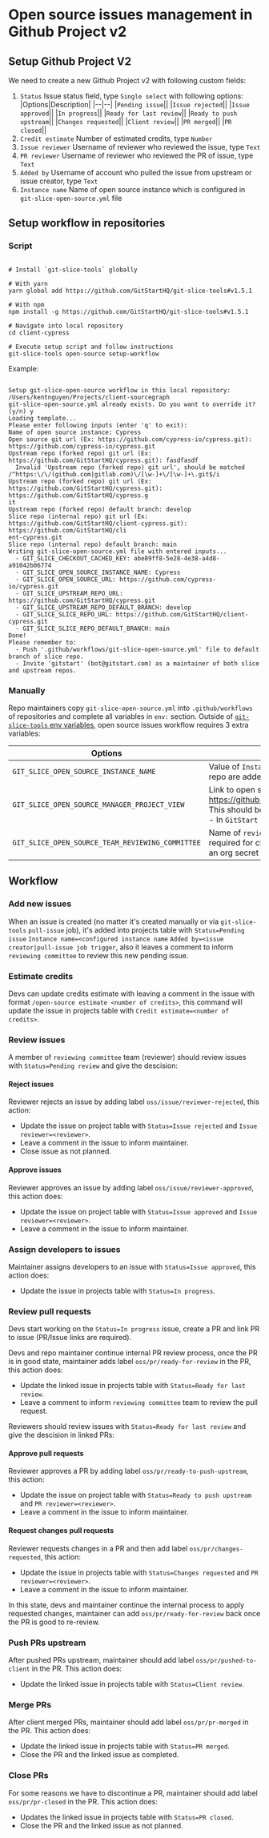 # Open source issues management in Github Project v2

## Setup Github Project V2

We need to create a new Github Project v2 with following custom fields:

1. `Status`
   Issue status field, type `Single select` with following options:
   |Options|Description|
   |--|--|
   |`Pending issue`||
   |`Issue rejected`||
   |`Issue approved`||
   |`In progress`||
   |`Ready for last review`||
   |`Ready to push upstream`||
   |`Changes requested`||
   |`Client review`||
   |`PR merged`||
   |`PR closed`||
1. `Credit estimate`
   Number of estimated credits, type `Number`
1. `Issue reviewer`
   Username of reviewer who reviewed the issue, type `Text`
1. `PR reviewer`
   Username of reviewer who reviewed the PR of issue, type `Text`
1. `Added by`
   Username of account who pulled the issue from upstream or issue creator, type `Text`
1. `Instance name`
   Name of open source instance which is configured in `git-slice-open-source.yml` file

## Setup workflow in repositories

### Script

```shell

# Install `git-slice-tools` globally

# With yarn
yarn global add https://github.com/GitStartHQ/git-slice-tools#v1.5.1

# With npm
npm install -g https://github.com/GitStartHQ/git-slice-tools#v1.5.1

# Navigate into local repository
cd client-cypress

# Execute setup script and follow instructions
git-slice-tools open-source setup-workflow

```

Example:

```shell

Setup git-slice-open-source workflow in this local repository: /Users/kentnguyen/Projects/client-sourcegraph
git-slice-open-source.yml already exists. Do you want to override it? (y/n) y
Loading template...
Please enter following inputs (enter 'q' to exit):
Name of open source instance: Cypress
Open source git url (Ex: https://github.com/cypress-io/cypress.git): https://github.com/cypress-io/cypress.git
Upstream repo (forked repo) git url (Ex: https://github.com/GitStartHQ/cypress.git): fasdfasdf
  Invalid 'Upstream repo (forked repo) git url', should be matched /^https:\/\/(github.com|gitlab.com)\/[\w-]+\/[\w-]+\.git$/i
Upstream repo (forked repo) git url (Ex: https://github.com/GitStartHQ/cypress.git): https://github.com/GitStartHQ/cypress.g
it
Upstream repo (forked repo) default branch: develop
Slice repo (internal repo) git url (Ex: https://github.com/GitStartHQ/client-cypress.git): https://github.com/GitStartHQ/cli
ent-cypress.git
Slice repo (internal repo) default branch: main
Writing git-slice-open-source.yml file with entered inputs...
  - GIT_SLICE_CHECKOUT_CACHED_KEY: abe89ff8-5e28-4e38-a4d8-a91042b06774
  - GIT_SLICE_OPEN_SOURCE_INSTANCE_NAME: Cypress
  - GIT_SLICE_OPEN_SOURCE_URL: https://github.com/cypress-io/cypress.git
  - GIT_SLICE_UPSTREAM_REPO_URL: https://github.com/GitStartHQ/cypress.git
  - GIT_SLICE_UPSTREAM_REPO_DEFAULT_BRANCH: develop
  - GIT_SLICE_SLICE_REPO_URL: https://github.com/GitStartHQ/client-cypress.git
  - GIT_SLICE_SLICE_REPO_DEFAULT_BRANCH: main
Done!
Please remember to:
  - Push '.github/workflows/git-slice-open-source.yml' file to default branch of slice repo.
  - Invite 'gitstart' (bot@gitstart.com) as a maintainer of both slice and upstream repos.

```

### Manually

Repo maintainers copy `git-slice-open-source.yml` into `.github/workflows` of repositories and complete all variables in `env:` section. Outside of [`git-slice-tools` env variables](../README.md#environment-variables), open source issues workflow requires 3 extra variables:

| Options                                          | Description                                                                                                                                                                             |
| ------------------------------------------------ | --------------------------------------------------------------------------------------------------------------------------------------------------------------------------------------- |
| `GIT_SLICE_OPEN_SOURCE_INSTANCE_NAME`            | Value of `Instance name` field when issues from this repo are added into project                                                                                                        |
| `GIT_SLICE_OPEN_SOURCE_MANAGER_PROJECT_VIEW`     | Link to open source project. Ex: https://github.com/orgs/GitStartHQ/projects/5/views/1. This should be the same for all open source instances - In `GitStart` uses an org secret for it |
| `GIT_SLICE_OPEN_SOURCE_TEAM_REVIEWING_COMMITTEE` | Name of `reviewing committee` Github team, it's required for checking permissions - In `GitStart` uses an org secret for it                                                             |

## Workflow

### Add new issues

When an issue is created (no matter it's created manually or via `git-slice-tools` `pull-issue` job), it's added into projects table with `Status=Pending issue` `Instance name=<configured instance name` `Added by=<issue creator|pull-issue job trigger`, also it leaves a comment to inform `reviewing committee` to review this new pending issue.

### Estimate credits

Devs can update credits estimate with leaving a comment in the issue with format `/open-source estimate <number of credits>`, this command will update the issue in projects table with `Credit estimate=<number of credits>`.

### Review issues

A member of `reviewing committee` team (reviewer) should review issues with `Status=Pending review` and give the descision:

#### Reject issues

Reviewer rejects an issue by adding label `oss/issue/reviewer-rejected`, this action:

- Update the issue on project table with `Status=Issue rejected` and `Issue reviewer=<reviewer>`.
- Leave a comment in the issue to inform maintainer.
- Close issue as not planned.

#### Approve issues

Reviewer approves an issue by adding label `oss/issue/reviewer-approved`, this action does:

- Update the issue on project table with `Status=Issue approved` and `Issue reviewer=<reviewer>`.
- Leave a comment in the issue to inform maintainer.

### Assign developers to issues

Maintainer assigns developers to an issue with `Status=Issue approved`, this action does:

- Update the issue in projects table with `Status=In progress`.

### Review pull requests

Devs start working on the `Status=In progress` issue, create a PR and link PR to issue (PR/Issue links are required).

Devs and repo maintainer continue internal PR review process, once the PR is in good state, maintainer adds label `oss/pr/ready-for-review` in the PR, this action does:

- Update the linked issue in projects table with `Status=Ready for last review`.
- Leave a comment to inform `reviewing committee` team to review the pull request.

Reviewers should review issues with `Status=Ready for last review` and give the descision in linked PRs:

#### Approve pull requests

Reviewer approves a PR by adding label `oss/pr/ready-to-push-upstream`, this action:

- Update the issue on project table with `Status=Ready to push upstream` and `PR reviewer=<reviewer>`.
- Leave a comment in the issue to inform maintainer.

#### Request changes pull requests

Reviewer requests changes in a PR and then add label `oss/pr/changes-requested`, this action:

- Update the issue in projects table with `Status=Changes requested` and `PR reviewer=<reviewer>`.
- Leave a comment in the issue to inform maintainer.

In this state, devs and maintainer continue the internal process to apply requested changes, maintainer can add `oss/pr/ready-for-review` back once the PR is good to re-review.

### Push PRs upstream

After pushed PRs upstream, maintainer should add label `oss/pr/pushed-to-client` in the PR. This action does:

- Update the linked issue in projects table with `Status=Client review`.

### Merge PRs

After client merged PRs, maintainer should add label `oss/pr/pr-merged` in the PR. This action does:

- Update the linked issue in projects table with `Status=PR merged`.
- Close the PR and the linked issue as completed.

### Close PRs

For some reasons we have to discontinue a PR, maintainer should add label `oss/pr/pr-closed` in the PR. This action does:

- Updates the linked issue in projects table with `Status=PR closed`.
- Close the PR and the linked issue as not planned.
